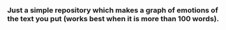 ### Just a simple repository which makes a graph of emotions of the text you put (works best when it is more than 100 words).
